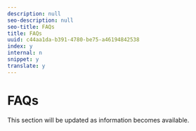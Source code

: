 ```yaml
---
description: null
seo-description: null
seo-title: FAQs
title: FAQs
uuid: c44aa1da-b391-4780-be75-a46194842538
index: y
internal: n
snippet: y
translate: y
---
```


# FAQs

This section will be updated as information becomes available. 
